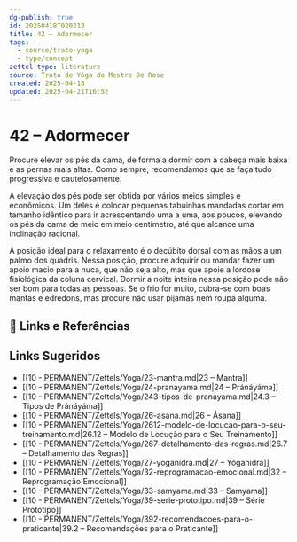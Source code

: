 ```yaml
---
dg-publish: true
id: 20250418T020213
title: 42 – Adormecer
tags:
  - source/trato-yoga
  - type/concept
zettel-type: literature
source: Trato de Yôga do Mestre De Rose
created: 2025-04-18
updated: 2025-04-21T16:52
---
```


# 42 – Adormecer

Procure elevar os pés da cama, de forma a dormir com a cabeça mais baixa e as pernas mais altas. Como sempre, recomendamos que se faça tudo progressiva e cautelosamente.

A elevação dos pés pode ser obtida por vários meios simples e econômicos. Um deles é colocar pequenas tabuinhas mandadas cortar em tamanho idêntico para ir acrescentando uma a uma, aos poucos, elevando os pés da cama de meio em meio centímetro, até que alcance uma inclinação racional.

A posição ideal para o relaxamento é o decúbito dorsal com as mãos a um palmo dos quadris. Nessa posição, procure adquirir ou mandar fazer um apoio macio para a nuca, que não seja alto, mas que apoie a lordose fisiológica da coluna cervical. Dormir a noite inteira nessa posição pode não ser bom para todas as pessoas. Se o frio for muito, cubra-se com boas mantas e edredons, mas procure não usar pijamas nem roupa alguma.

## 🔗 Links e Referências

## Links Sugeridos

- [[10 - PERMANENT/Zettels/Yoga/23-mantra.md\|23 – Mantra]]
- [[10 - PERMANENT/Zettels/Yoga/24-pranayama.md\|24 – Pránáyáma]]
- [[10 - PERMANENT/Zettels/Yoga/243-tipos-de-pranayama.md\|24.3 – Tipos de Pránáyáma]]
- [[10 - PERMANENT/Zettels/Yoga/26-asana.md\|26 – Ásana]]
- [[10 - PERMANENT/Zettels/Yoga/2612-modelo-de-locucao-para-o-seu-treinamento.md\|26.12 – Modelo de Locução para o Seu Treinamento]]
- [[10 - PERMANENT/Zettels/Yoga/267-detalhamento-das-regras.md\|26.7 – Detalhamento das Regras]]
- [[10 - PERMANENT/Zettels/Yoga/27-yoganidra.md\|27 – Yôganidrá]]
- [[10 - PERMANENT/Zettels/Yoga/32-reprogramacao-emocional.md\|32 – Reprogramação Emocional]]
- [[10 - PERMANENT/Zettels/Yoga/33-samyama.md\|33 – Samyama]]
- [[10 - PERMANENT/Zettels/Yoga/39-serie-prototipo.md\|39 – Série Protótipo]]
- [[10 - PERMANENT/Zettels/Yoga/392-recomendacoes-para-o-praticante\|39.2 – Recomendações para o Praticante]]